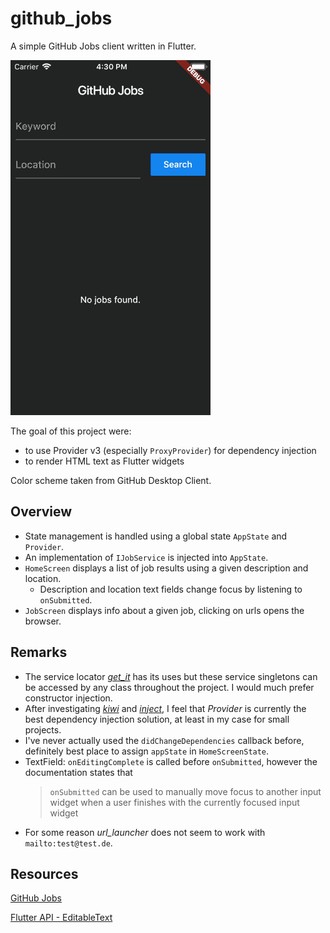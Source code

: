 # github_jobs

A simple GitHub Jobs client written in Flutter.

![](_screenshots/01.gif)

The goal of this project were:
- to use Provider v3 (especially `ProxyProvider`) for dependency injection
- to render HTML text as Flutter widgets

Color scheme taken from GitHub Desktop Client.

## Overview

- State management is handled using a global state `AppState` and `Provider`.
- An implementation of `IJobService` is injected into `AppState`.
- `HomeScreen` displays a list of job results using a given description and location.
    - Description and location text fields change focus by listening to `onSubmitted`.
- `JobScreen` displays info about a given job, clicking on urls opens the browser.

## Remarks

- The service locator [*get_it*](https://pub.dev/packages/get_it) has its uses but these service singletons can be accessed by any class throughout the project. I would much prefer constructor injection.
- After investigating [*kiwi*](https://pub.dev/packages/kiwi) and [*inject*](https://github.com/google/inject.dart), I feel that *Provider* is currently the best dependency injection solution, at least in my case for small projects.
- I've never actually used the `didChangeDependencies` callback before, definitely best place to assign `appState` in `HomeScreenState`.
- TextField: `onEditingComplete` is called before `onSubmitted`, however the documentation states that
    > `onSubmitted` can be used to manually move focus to another input widget when a user finishes with the currently focused input widget
- For some reason *url_launcher* does not seem to work with `mailto:test@test.de`.

## Resources

[GitHub Jobs](https://jobs.github.com/)

[Flutter API - EditableText](https://master-api.flutter.dev/flutter/widgets/EditableText-class.html)
